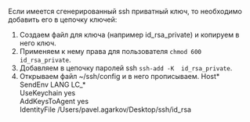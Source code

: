 Если имеется сгенерированный ssh приватный ключ, то необходимо добавить его в цепочку ключей:

1. Создаем файл для ключа (например id_rsa_private) и копируем в него ключ.
2. Применяем к нему права для пользователя  `chmod 600 id_rsa_private`.
3. Добавляем в цепочку паролей ssh `ssh-add -K  id_rsa_private`.
4. Открываем файл ~/ssh/config и в него прописываем. 
Host*  
        SendEnv LANG LC_*  
        UseKeychain yes  
        AddKeysToAgent yes  
        IdentityFile /Users/pavel.agarkov/Desktop/ssh/id_rsa  
